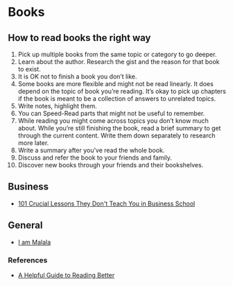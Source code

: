 # Books

## How to read books the right way

1. Pick up multiple books from the same topic or category to go deeper.
1. Learn about the author. Research the gist and the reason for that book to exist.
1. It is OK not to finish a book you don’t like.
1. Some books are more flexible and might not be read linearly. It does depend on the topic of book you’re reading. It’s okay to pick up chapters if the book is meant to be a collection of answers to unrelated topics.
1. Write notes, highlight them.
1. You can Speed-Read parts that might not be useful to remember.
1. While reading you might come across topics you don’t know much about. While you’re still finishing the book, read a brief summary to get through the current content. Write them down separately to research more later.
1. Write a summary after you’ve read the whole book.
1. Discuss and refer the book to your friends and family.
1. Discover new books through your friends and their bookshelves.

## Business

- [101 Crucial Lessons They Don't Teach You in Business School](/books/101-crucial-lessons-they-dont-teach-you-in-business-school/)

## General

- [I am Malala](/books/i-am-malala/)

### References

- [A Helpful Guide to Reading Better](https://fs.blog/reading/)
